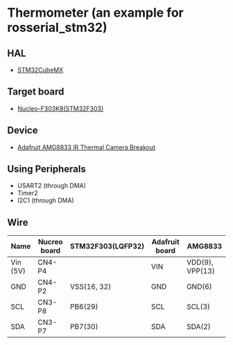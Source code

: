 # Thermometer (an example for rosserial_stm32)

## HAL
- [STM32CubeMX](http://www.st.com/ja/development-tools/stm32cubemx.html)

## Target board
- [Nucleo-F303K8(STM32F303)](http://www.st.com/ja/evaluation-tools/nucleo-f303k8.html)

## Device
- [Adafruit AMG8833 IR Thermal Camera Breakout](https://www.adafruit.com/product/3538)

## Using Peripherals
- USART2 (through DMA)
- Timer2
- I2C1 (through DMA)

## Wire
|Name    |Nucreo board|STM32F303(LQFP32)|Adafruit board|AMG8833        |
|--------|------------|-----------------|--------------|---------------|
|Vin (5V)|CN4-P4      |                 |VIN           |VDD(9), VPP(13)|
|GND     |CN4-P2      |VSS(16, 32)      |GND           |GND(6)         |
|SCL     |CN3-P8      |PB6(29)          |SCL           |SCL(3)         |
|SDA     |CN3-P7      |PB7(30)          |SDA           |SDA(2)         |
